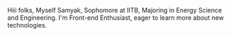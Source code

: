 Hiii folks,
Myself Samyak,
Sophomore at IITB, Majoring in Energy Science and Engineering.
I'm Front-end Enthusiast, eager to learn more about new technologies.

